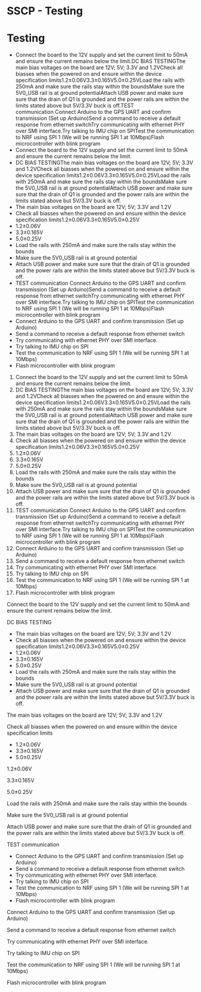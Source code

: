 # SSCP - Testing

# Testing

* Connect the board to the 12V supply and set the current limit to 50mA and ensure the current remains below the limit.DC BIAS TESTINGThe main bias voltages on the board are 12V; 5V; 3.3V and 1.2VCheck all biasses when the powered on and ensure within the device specification limits1.2±0.06V3.3±0.165V5.0±0.25VLoad the rails with 250mA and make sure the rails stay within the boundsMake sure the 5V0_USB rail is at ground potentialAttach USB power and make sure sure that the drain of Q1 is grounded and the power rails are within the limits stated above but 5V/3.3V buck is off.TEST communication Connect Arduino to the GPS UART and confirm transmission (Set up Arduino)Send a command to receive a default response from ethernet switchTry communicating with ethernet PHY over SMI interface.Try talking to IMU chip on SPITest the communication to NRF using SPI 1 (We will be running SPI 1 at 10Mbps)Flash microcontroller with blink program
* Connect the board to the 12V supply and set the current limit to 50mA and ensure the current remains below the limit.
* DC BIAS TESTINGThe main bias voltages on the board are 12V; 5V; 3.3V and 1.2VCheck all biasses when the powered on and ensure within the device specification limits1.2±0.06V3.3±0.165V5.0±0.25VLoad the rails with 250mA and make sure the rails stay within the boundsMake sure the 5V0_USB rail is at ground potentialAttach USB power and make sure sure that the drain of Q1 is grounded and the power rails are within the limits stated above but 5V/3.3V buck is off.
* The main bias voltages on the board are 12V; 5V; 3.3V and 1.2V
* Check all biasses when the powered on and ensure within the device specification limits1.2±0.06V3.3±0.165V5.0±0.25V
* 1.2±0.06V
* 3.3±0.165V
* 5.0±0.25V
* Load the rails with 250mA and make sure the rails stay within the bounds
* Make sure the 5V0_USB rail is at ground potential
* Attach USB power and make sure sure that the drain of Q1 is grounded and the power rails are within the limits stated above but 5V/3.3V buck is off.
* TEST communication Connect Arduino to the GPS UART and confirm transmission (Set up Arduino)Send a command to receive a default response from ethernet switchTry communicating with ethernet PHY over SMI interface.Try talking to IMU chip on SPITest the communication to NRF using SPI 1 (We will be running SPI 1 at 10Mbps)Flash microcontroller with blink program
* Connect Arduino to the GPS UART and confirm transmission (Set up Arduino)
* Send a command to receive a default response from ethernet switch
* Try communicating with ethernet PHY over SMI interface.
* Try talking to IMU chip on SPI
* Test the communication to NRF using SPI 1 (We will be running SPI 1 at 10Mbps)
* Flash microcontroller with blink program

1. Connect the board to the 12V supply and set the current limit to 50mA and ensure the current remains below the limit.
2. DC BIAS TESTINGThe main bias voltages on the board are 12V; 5V; 3.3V and 1.2VCheck all biasses when the powered on and ensure within the device specification limits1.2±0.06V3.3±0.165V5.0±0.25VLoad the rails with 250mA and make sure the rails stay within the boundsMake sure the 5V0_USB rail is at ground potentialAttach USB power and make sure sure that the drain of Q1 is grounded and the power rails are within the limits stated above but 5V/3.3V buck is off.
3. The main bias voltages on the board are 12V; 5V; 3.3V and 1.2V
4. Check all biasses when the powered on and ensure within the device specification limits1.2±0.06V3.3±0.165V5.0±0.25V
5. 1.2±0.06V
6. 3.3±0.165V
7. 5.0±0.25V
8. Load the rails with 250mA and make sure the rails stay within the bounds
9. Make sure the 5V0_USB rail is at ground potential
10. Attach USB power and make sure sure that the drain of Q1 is grounded and the power rails are within the limits stated above but 5V/3.3V buck is off.
11. TEST communication Connect Arduino to the GPS UART and confirm transmission (Set up Arduino)Send a command to receive a default response from ethernet switchTry communicating with ethernet PHY over SMI interface.Try talking to IMU chip on SPITest the communication to NRF using SPI 1 (We will be running SPI 1 at 10Mbps)Flash microcontroller with blink program
12. Connect Arduino to the GPS UART and confirm transmission (Set up Arduino)
13. Send a command to receive a default response from ethernet switch
14. Try communicating with ethernet PHY over SMI interface.
15. Try talking to IMU chip on SPI
16. Test the communication to NRF using SPI 1 (We will be running SPI 1 at 10Mbps)
17. Flash microcontroller with blink program

Connect the board to the 12V supply and set the current limit to 50mA and ensure the current remains below the limit.

DC BIAS TESTING

* The main bias voltages on the board are 12V; 5V; 3.3V and 1.2V
* Check all biasses when the powered on and ensure within the device specification limits1.2±0.06V3.3±0.165V5.0±0.25V
* 1.2±0.06V
* 3.3±0.165V
* 5.0±0.25V
* Load the rails with 250mA and make sure the rails stay within the bounds
* Make sure the 5V0_USB rail is at ground potential
* Attach USB power and make sure sure that the drain of Q1 is grounded and the power rails are within the limits stated above but 5V/3.3V buck is off.

The main bias voltages on the board are 12V; 5V; 3.3V and 1.2V

Check all biasses when the powered on and ensure within the device specification limits

* 1.2±0.06V
* 3.3±0.165V
* 5.0±0.25V

1.2±0.06V

3.3±0.165V

5.0±0.25V

Load the rails with 250mA and make sure the rails stay within the bounds

Make sure the 5V0_USB rail is at ground potential

Attach USB power and make sure sure that the drain of Q1 is grounded and the power rails are within the limits stated above but 5V/3.3V buck is off.

TEST communication 

* Connect Arduino to the GPS UART and confirm transmission (Set up Arduino)
* Send a command to receive a default response from ethernet switch
* Try communicating with ethernet PHY over SMI interface.
* Try talking to IMU chip on SPI
* Test the communication to NRF using SPI 1 (We will be running SPI 1 at 10Mbps)
* Flash microcontroller with blink program

Connect Arduino to the GPS UART and confirm transmission (Set up Arduino)

Send a command to receive a default response from ethernet switch

Try communicating with ethernet PHY over SMI interface.

Try talking to IMU chip on SPI

Test the communication to NRF using SPI 1 (We will be running SPI 1 at 10Mbps)

Flash microcontroller with blink program

